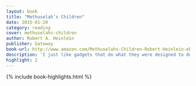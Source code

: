 ```yaml
---
layout: book
title: "Methuselah’s Children"
date: 2015-01-20
category: reading
cover: methuselahs-children
author: Robert A. Heinlein
publisher: Gateway
book-url: http://www.amazon.com/Methuselahs-Children-Robert-Heinlein-ebook/dp/B00QFLKOH2/ref=tmm_kin_swatch_0?_encoding=UTF8&sr=&qid=
description: 'I just like gadgets that do what they were designed to do and do it quietly and efficiently.'
highlight: 2
---
```


{% include book-highlights.html %}
